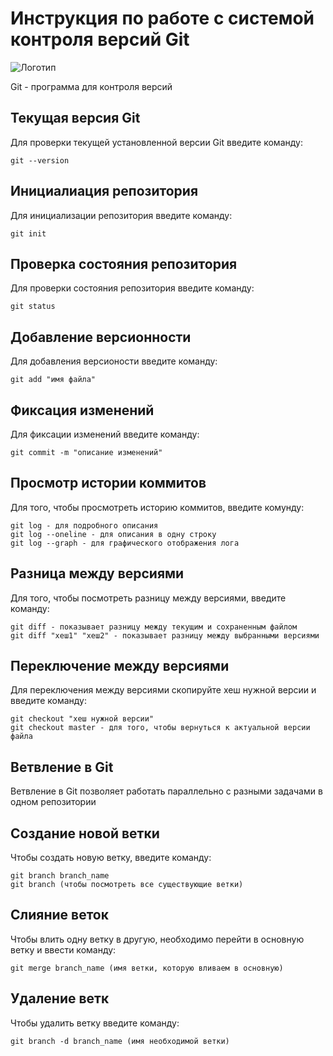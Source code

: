 # **Инструкция по работе с системой контроля версий Git**

![Логотип](git.png)

Git - программа для контроля версий

## Текущая версия Git

Для проверки текущей установленной версии Git введите команду:

    git --version

## Инициалиация репозитория

Для инициализации репозитория введите команду:

    git init

## Проверка состояния репозитория 

Для проверки состояния репозитория введите команду:

    git status

## Добавление версионности 

Для добавления версионости введите команду:

    git add "имя файла"

## Фиксация изменений

Для фиксации изменений введите команду:

    git commit -m "описание изменений"

## Просмотр истории коммитов

Для того, чтобы просмотреть историю коммитов, введите комунду:

    git log - для подробного описания
    git log --oneline - для описания в одну строку
    git log --graph - для графического отображения лога

## Разница между версиями

Для того, чтобы посмотреть разницу между версиями, введите команду:

    git diff - показывает разницу между текущим и сохраненным файлом
    git diff "хеш1" "хеш2" - показывает разницу между выбранными версиями

## Переключение между версиями

Для переключения между версиями скопируйте хеш нужной версии и введите команду:

    git checkout "хеш нужной версии"
    git checkout master - для того, чтобы вернуться к актуальной версии файла

## Ветвление в Git

Ветвление в Git позволяет работать параллельно с разными задачами в одном репозитории

## Создание новой ветки

Чтобы создать новую ветку, введите команду:
    
    git branch branch_name
    git branch (чтобы посмотреть все существующие ветки)

## Слияние веток

Чтобы влить одну ветку в другую, необходимо перейти в основную ветку и ввести команду:

    git merge branch_name (имя ветки, которую вливаем в основную)

## Удаление ветк

Чтобы удалить ветку введите команду:

    git branch -d branch_name (имя необходимой ветки)